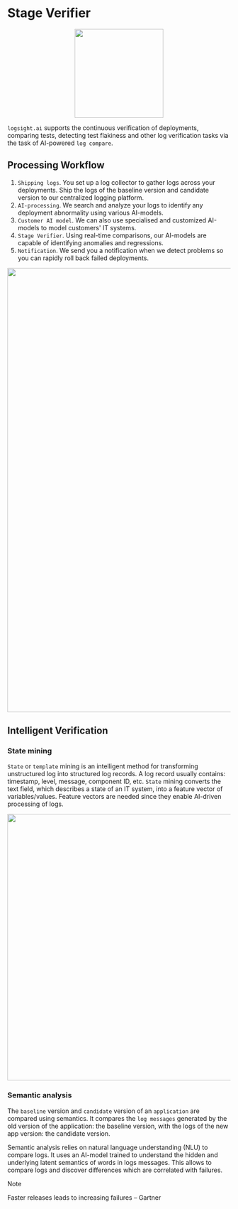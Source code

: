 # Stage Verifier

<div align=center>
<img width="200" src="/stage_verification/stage_verifier.png"/>
</div>

`logsight.ai` supports the continuous verification of deployments, comparing tests, detecting test flakiness 
and other log verification tasks via the task of AI-powered `log compare`.


## Processing Workflow

1. `Shipping logs`. You set up a log collector to gather logs across your deployments.
Ship the logs of the baseline version and candidate version to our centralized logging platform.
2. `AI-processing`. We search and analyze your logs to identify any deployment abnormality using various AI-models.
4. `Customer AI model`. We can also use specialised and customized AI-models to model customers' IT systems. 
5. `Stage Verifier`. Using real-time comparisons, our AI-models are capable of identifying anomalies and regressions.
6. `Notification`. We send you a notification when we detect problems so you can rapidly roll back failed deployments.

<div align=center>
<img width="1000" src="/stage_verification/how_it_works.png"/>
</div>


## Intelligent Verification

### State mining
`State` or `template` mining is an intelligent method for transforming unstructured log into structured log records.
A log record usually contains: timestamp, level, message, component ID, etc. 
`State` mining converts the text field, which describes a state of an IT system, into a feature vector of variables/values. 
Feature vectors are needed since they enable AI-driven processing of logs. 

<div align=center>
<img width="600" src="/stage_verification/template_mining.png"/>
</div>

### Semantic analysis
The `baseline` version and `candidate` version of an `application` are compared using semantics.
It compares the `log messages` generated by the old version of the application: the baseline version, with
the logs of the new app version: the candidate version.

Semantic analysis relies on natural language understanding (NLU) to compare logs. 
It uses an AI-model trained to understand the hidden and underlying latent semantics of words in logs messages.
This allows to compare logs and discover differences which are correlated with failures.  


> [!NOTE]
> Faster releases leads to increasing failures – Gartner
